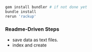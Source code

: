 ```sh
gem install bundler # if not done yet
bundle install
rerun 'rackup'
```

### Readme-Driven Steps

+ save data as text files.
+ index and create
